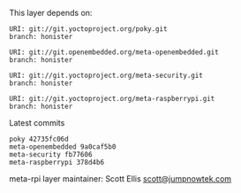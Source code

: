 This layer depends on:

    URI: git://git.yoctoproject.org/poky.git
    branch: honister

    URI: git://git.openembedded.org/meta-openembedded.git
    branch: honister

    URI: git://git.yoctoproject.org/meta-security.git
    branch: honister

    URI: git://git.yoctoproject.org/meta-raspberrypi.git
    branch: honister

Latest commits

    poky 42735fc06d
    meta-openembedded 9a0caf5b0
    meta-security fb77606
    meta-raspberrypi 378d4b6

meta-rpi layer maintainer: Scott Ellis <scott@jumpnowtek.com>
